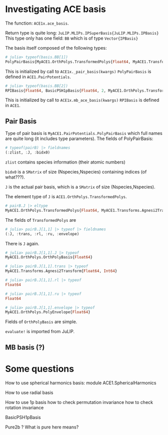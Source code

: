 # Investigating ACE basis

The function: `ACE1x.ace_basis`.

Return type is quite long: `JuLIP.MLIPs.IPSuperBasis{JuLIP.MLIPs.IPBasis}`
This type only has one field: `BB` which is of type `Vector{IPBasis}`

The basis itself composed of the following types:

```julia
# julia> typeof(basis.BB[1])
PolyPairBasis{MyACE1.OrthPolys.TransformedPolys{Float64, MyACE1.Transforms.Agnesi2Transform{Float64, Int64}, MyACE1.OrthPolys.OrthPolyBasis{Float64}, PolyEnvelope{Float64}}, 2}
```
This is initialized by call to `ACE1x._pair_basis(kwargs)`
`PolyPairBasis` is defined in `ACE1.PairPotentials`.


```julia
# julia> typeof(basis.BB[2])
RPIBasis{Float64, BasicPSH1pBasis{Float64, 2, MyACE1.OrthPolys.TransformedPolys{Float64, MyACE1.Transforms.MultiTransform{2, MyACE1.Transforms.AffineT{Float64, MyACE1.Transforms.Agnesi2Transform{Float64, Int64}}}, MyACE1.OrthPolys.OrthPolyBasis{Float64}, MyACE1.OrthPolys.OneEnvelope}}, 2, MyACE1.DAGEvaluator}
```
This is initialized by call to `ACE1x.mb_ace_basis(kwargs)`
`RPIBasis` is defined in `ACE1`.


## Pair Basis

Type of pair basis is `MyACE1.PairPotentials.PolyPairBasis` which full names are quite
long (it includes type parameters).
The fields of PolyPairBasis:
```julia
# typeof(pairB) |> fieldnames
(:zlist, :J, :bidx0)
```

`zlist` contains species information (their atomic numbers)

`bidx0` is a `SMatrix` of size (Nspecies,Nspecies) containing indices (of what???).

`J` is the actual pair basis, which is a `SMatrix` of size (Nspecies,Nspecies).

The element type of `J` is `ACE1.OrthPolys.TransformedPolys`.

```julia
# pairB.J |> eltype
MyACE1.OrthPolys.TransformedPolys{Float64, MyACE1.Transforms.Agnesi2Transform{Float64, Int64}, MyACE1.OrthPolys.OrthPolyBasis{Float64}, MyACE1.OrthPolys.PolyEnvelope{Float64}}
```

The fields of `TransformedPolys` are

```julia
# julia> pairB.J[1,1] |> typeof |> fieldnames
(:J, :trans, :rl, :ru, :envelope)
```

There is `J` again.
```julia
# julia> pairB.J[1,1].J |> typeof
MyACE1.OrthPolys.OrthPolyBasis{Float64}

# julia> pairB.J[1,1].trans |> typeof
MyACE1.Transforms.Agnesi2Transform{Float64, Int64}

# julia> pairB.J[1,1].rl |> typeof
Float64

# julia> pairB.J[1,1].ru |> typeof
Float64

# julia> pairB.J[1,1].envelope |> typeof
MyACE1.OrthPolys.PolyEnvelope{Float64}
```

Fields of `OrthPolyBasis` are simple.

`evaluate!` is imported from JuLIP.


## MB basis (?)





# Some questions

How to use spherical harmonics basis:
  module ACE1.SphericalHarmonics

How to use radial basis

How to use 1p basis
how to check permutation invariance
how to check rotation invariance

BasicPSH1pBasis

Pure2b ? What is pure here means?